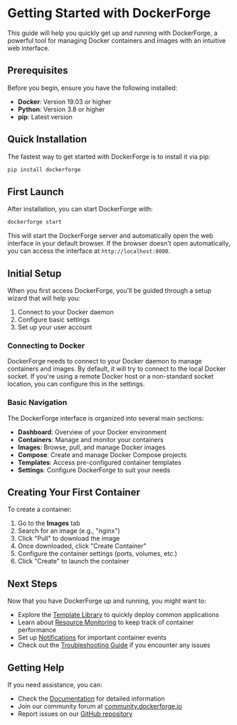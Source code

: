 # Getting Started with DockerForge

This guide will help you quickly get up and running with DockerForge, a powerful tool for managing Docker containers and images with an intuitive web interface.

## Prerequisites

Before you begin, ensure you have the following installed:

- **Docker**: Version 19.03 or higher
- **Python**: Version 3.8 or higher
- **pip**: Latest version

## Quick Installation

The fastest way to get started with DockerForge is to install it via pip:

```bash
pip install dockerforge
```

## First Launch

After installation, you can start DockerForge with:

```bash
dockerforge start
```

This will start the DockerForge server and automatically open the web interface in your default browser. If the browser doesn't open automatically, you can access the interface at `http://localhost:8080`.

## Initial Setup

When you first access DockerForge, you'll be guided through a setup wizard that will help you:

1. Connect to your Docker daemon
2. Configure basic settings
3. Set up your user account

### Connecting to Docker

DockerForge needs to connect to your Docker daemon to manage containers and images. By default, it will try to connect to the local Docker socket. If you're using a remote Docker host or a non-standard socket location, you can configure this in the settings.

### Basic Navigation

The DockerForge interface is organized into several main sections:

- **Dashboard**: Overview of your Docker environment
- **Containers**: Manage and monitor your containers
- **Images**: Browse, pull, and manage Docker images
- **Compose**: Create and manage Docker Compose projects
- **Templates**: Access pre-configured container templates
- **Settings**: Configure DockerForge to suit your needs

## Creating Your First Container

To create a container:

1. Go to the **Images** tab
2. Search for an image (e.g., "nginx")
3. Click "Pull" to download the image
4. Once downloaded, click "Create Container"
5. Configure the container settings (ports, volumes, etc.)
6. Click "Create" to launch the container

## Next Steps

Now that you have DockerForge up and running, you might want to:

- Explore the [Template Library](./template_library.md) to quickly deploy common applications
- Learn about [Resource Monitoring](./resource_monitoring.md) to keep track of container performance
- Set up [Notifications](./notifications.md) for important container events
- Check out the [Troubleshooting Guide](../TROUBLESHOOTING.md) if you encounter any issues

## Getting Help

If you need assistance, you can:

- Check the [Documentation](../index.md) for detailed information
- Join our community forum at [community.dockerforge.io](https://community.dockerforge.io)
- Report issues on our [GitHub repository](https://github.com/NModlin/dockerForge)
